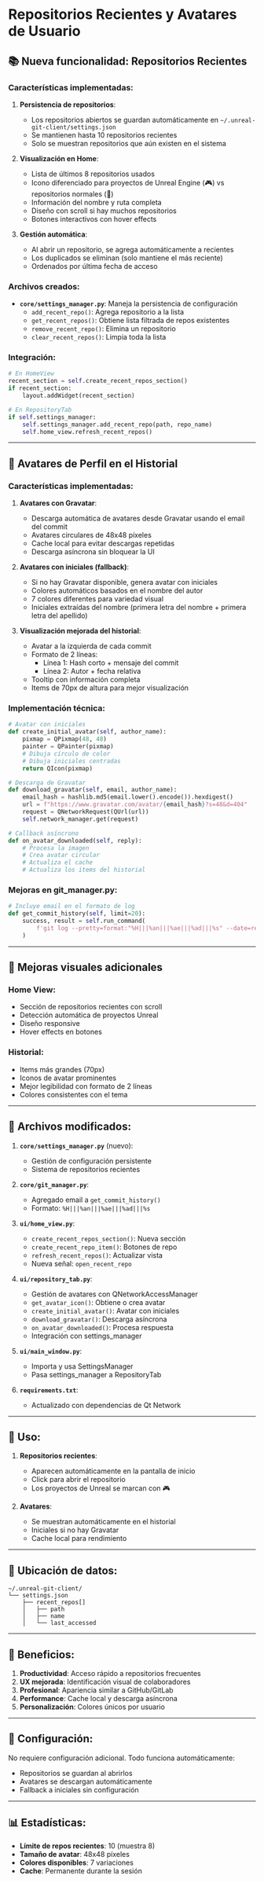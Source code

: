 # Repositorios Recientes y Avatares de Usuario

## 📚 Nueva funcionalidad: Repositorios Recientes

### Características implementadas:

1. **Persistencia de repositorios**:
   - Los repositorios abiertos se guardan automáticamente en `~/.unreal-git-client/settings.json`
   - Se mantienen hasta 10 repositorios recientes
   - Solo se muestran repositorios que aún existen en el sistema

2. **Visualización en Home**:
   - Lista de últimos 8 repositorios usados
   - Icono diferenciado para proyectos de Unreal Engine (🎮) vs repositorios normales (📁)
   - Información del nombre y ruta completa
   - Diseño con scroll si hay muchos repositorios
   - Botones interactivos con hover effects

3. **Gestión automática**:
   - Al abrir un repositorio, se agrega automáticamente a recientes
   - Los duplicados se eliminan (solo mantiene el más reciente)
   - Ordenados por última fecha de acceso

### Archivos creados:

- **`core/settings_manager.py`**: Maneja la persistencia de configuración
  - `add_recent_repo()`: Agrega repositorio a la lista
  - `get_recent_repos()`: Obtiene lista filtrada de repos existentes
  - `remove_recent_repo()`: Elimina un repositorio
  - `clear_recent_repos()`: Limpia toda la lista

### Integración:

```python
# En HomeView
recent_section = self.create_recent_repos_section()
if recent_section:
    layout.addWidget(recent_section)

# En RepositoryTab
if self.settings_manager:
    self.settings_manager.add_recent_repo(path, repo_name)
    self.home_view.refresh_recent_repos()
```

---

## 👤 Avatares de Perfil en el Historial

### Características implementadas:

1. **Avatares con Gravatar**:
   - Descarga automática de avatares desde Gravatar usando el email del commit
   - Avatares circulares de 48x48 píxeles
   - Cache local para evitar descargas repetidas
   - Descarga asíncrona sin bloquear la UI

2. **Avatares con iniciales (fallback)**:
   - Si no hay Gravatar disponible, genera avatar con iniciales
   - Colores automáticos basados en el nombre del autor
   - 7 colores diferentes para variedad visual
   - Iniciales extraídas del nombre (primera letra del nombre + primera letra del apellido)

3. **Visualización mejorada del historial**:
   - Avatar a la izquierda de cada commit
   - Formato de 2 líneas:
     - Línea 1: Hash corto + mensaje del commit
     - Línea 2: Autor + fecha relativa
   - Tooltip con información completa
   - Items de 70px de altura para mejor visualización

### Implementación técnica:

```python
# Avatar con iniciales
def create_initial_avatar(self, author_name):
    pixmap = QPixmap(48, 48)
    painter = QPainter(pixmap)
    # Dibuja círculo de color
    # Dibuja iniciales centradas
    return QIcon(pixmap)

# Descarga de Gravatar
def download_gravatar(self, email, author_name):
    email_hash = hashlib.md5(email.lower().encode()).hexdigest()
    url = f"https://www.gravatar.com/avatar/{email_hash}?s=48&d=404"
    request = QNetworkRequest(QUrl(url))
    self.network_manager.get(request)

# Callback asíncrono
def on_avatar_downloaded(self, reply):
    # Procesa la imagen
    # Crea avatar circular
    # Actualiza el cache
    # Actualiza los items del historial
```

### Mejoras en git_manager.py:

```python
# Incluye email en el formato de log
def get_commit_history(self, limit=20):
    success, result = self.run_command(
        f'git log --pretty=format:"%H|||%an|||%ae|||%ad|||%s" --date=relative -n {limit}'
    )
```

---

## 🎨 Mejoras visuales adicionales

### Home View:
- Sección de repositorios recientes con scroll
- Detección automática de proyectos Unreal
- Diseño responsive
- Hover effects en botones

### Historial:
- Items más grandes (70px)
- Iconos de avatar prominentes
- Mejor legibilidad con formato de 2 líneas
- Colores consistentes con el tema

---

## 📝 Archivos modificados:

1. **`core/settings_manager.py`** (nuevo):
   - Gestión de configuración persistente
   - Sistema de repositorios recientes

2. **`core/git_manager.py`**:
   - Agregado email a `get_commit_history()`
   - Formato: `%H|||%an|||%ae|||%ad|||%s`

3. **`ui/home_view.py`**:
   - `create_recent_repos_section()`: Nueva sección
   - `create_recent_repo_item()`: Botones de repo
   - `refresh_recent_repos()`: Actualizar vista
   - Nueva señal: `open_recent_repo`

4. **`ui/repository_tab.py`**:
   - Gestión de avatares con QNetworkAccessManager
   - `get_avatar_icon()`: Obtiene o crea avatar
   - `create_initial_avatar()`: Avatar con iniciales
   - `download_gravatar()`: Descarga asíncrona
   - `on_avatar_downloaded()`: Procesa respuesta
   - Integración con settings_manager

5. **`ui/main_window.py`**:
   - Importa y usa SettingsManager
   - Pasa settings_manager a RepositoryTab

6. **`requirements.txt`**:
   - Actualizado con dependencias de Qt Network

---

## 🚀 Uso:

1. **Repositorios recientes**:
   - Aparecen automáticamente en la pantalla de inicio
   - Click para abrir el repositorio
   - Los proyectos de Unreal se marcan con 🎮

2. **Avatares**:
   - Se muestran automáticamente en el historial
   - Iniciales si no hay Gravatar
   - Cache local para rendimiento

---

## 💾 Ubicación de datos:

```
~/.unreal-git-client/
└── settings.json
    ├── recent_repos[]
    │   ├── path
    │   ├── name
    │   └── last_accessed
```

---

## 🎯 Beneficios:

1. **Productividad**: Acceso rápido a repositorios frecuentes
2. **UX mejorada**: Identificación visual de colaboradores
3. **Profesional**: Apariencia similar a GitHub/GitLab
4. **Performance**: Cache local y descarga asíncrona
5. **Personalización**: Colores únicos por usuario

---

## 🔧 Configuración:

No requiere configuración adicional. Todo funciona automáticamente:
- Repositorios se guardan al abrirlos
- Avatares se descargan automáticamente
- Fallback a iniciales sin configuración

---

## 📊 Estadísticas:

- **Límite de repos recientes**: 10 (muestra 8)
- **Tamaño de avatar**: 48x48 píxeles
- **Colores disponibles**: 7 variaciones
- **Cache**: Permanente durante la sesión
